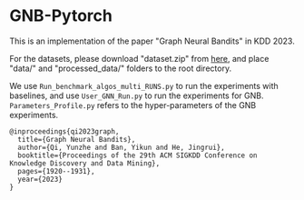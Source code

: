 # GNB-Pytorch

This is an implementation of the paper "Graph Neural Bandits" in KDD 2023.

For the datasets, please download "dataset.zip" from [here](https://drive.google.com/file/d/19fEwrCBaoB_-vaMivRODWRbmERnu7ZXK/view?usp=sharing), and place "data/" and "processed_data/" folders to the root directory.

We use ```Run_benchmark_algos_multi_RUNS.py``` to run the experiments with baselines, and use ```User_GNN_Run.py``` to run the experiments for GNB. ```Parameters_Profile.py``` refers to the hyper-parameters of the GNB experiments.

```
@inproceedings{qi2023graph,
  title={Graph Neural Bandits},
  author={Qi, Yunzhe and Ban, Yikun and He, Jingrui},
  booktitle={Proceedings of the 29th ACM SIGKDD Conference on Knowledge Discovery and Data Mining},
  pages={1920--1931},
  year={2023}
}
```





